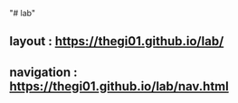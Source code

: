 "# lab" 
## layout : https://thegi01.github.io/lab/
## navigation : https://thegi01.github.io/lab/nav.html
